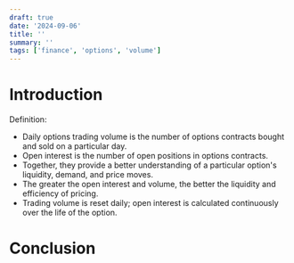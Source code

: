 ```yaml
---
draft: true
date: '2024-09-06'
title: ''
summary: ''
tags: ['finance', 'options', 'volume']
---
```


# Introduction

Definition:

- Daily options trading volume is the number of options contracts bought and sold on a particular day.
- Open interest is the number of open positions in options contracts.
- Together, they provide a better understanding of a particular option's liquidity, demand, and price moves.
- The greater the open interest and volume, the better the liquidity and efficiency of pricing.
- Trading volume is reset daily; open interest is calculated continuously over the life of the option.

# Conclusion
